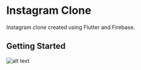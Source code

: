 # Instagram Clone

Instagram clone created using Flutter and Firebase.

## Getting Started

![alt text](https://github.com/Kripa8702/InstagramClone/blob/master/ss1.png=100x20?raw=true)
